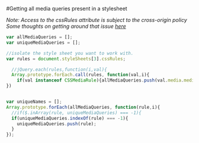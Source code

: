 #Getting all media queries present in a stylesheet 


*Note: Access to the cssRules attribute is subject to the cross-origin policy*  
*Some thoughts on getting around that issue [here](http://stackoverflow.com/questions/3211536/accessing-cross-domain-style-sheet-with-cssrules)* 

```javascript
var allMediaQueries = [];
var uniqueMediaQueries = [];

//isolate the style sheet you want to work with. 
var rules = document.styleSheets[3].cssRules;

  //jQuery.each(rules,function(i,val){
  Array.prototype.forEach.call(rules, function(val,i){
    if(val instanceof CSSMediaRule){allMediaQueries.push(val.media.mediaText)}
})


var uniqueNames = [];
Array.prototype.forEach(allMediaQueries, function(rule,i){
  //if($.inArray(rule, uniqueMediaQueries) === -1){
  if(uniqueMediaQueries.indexOf(rule) === -1){
    uniqueMediaQueries.push(rule);
  }
});

```